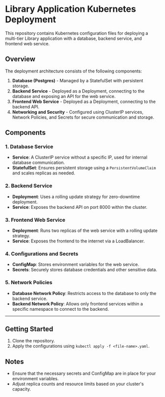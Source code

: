 # Library Application Kubernetes Deployment

This repository contains Kubernetes configuration files for deploying a multi-tier Library application with a database, backend service, and frontend web service.

## Overview

The deployment architecture consists of the following components:

1. **Database (Postgres)** - Managed by a StatefulSet with persistent storage.
2. **Backend Service** - Deployed as a Deployment, connecting to the database and exposing an API for the web service.
3. **Frontend Web Service** - Deployed as a Deployment, connecting to the backend API.
4. **Networking and Security** - Configured using ClusterIP services, Network Policies, and Secrets for secure communication and storage.

## Components

### 1. Database Service

- **Service**: A ClusterIP service without a specific IP, used for internal database communication.
- **StatefulSet**: Ensures persistent storage using a `PersistentVolumeClaim` and scales replicas as needed.

### 2. Backend Service

- **Deployment**: Uses a rolling update strategy for zero-downtime deployment.
- **Service**: Exposes the backend API on port 8000 within the cluster.

### 3. Frontend Web Service

- **Deployment**: Runs two replicas of the web service with a rolling update strategy.
- **Service**: Exposes the frontend to the internet via a LoadBalancer.

### 4. Configurations and Secrets

- **ConfigMap**: Stores environment variables for the web service.
- **Secrets**: Securely stores database credentials and other sensitive data.

### 5. Network Policies

- **Database Network Policy**: Restricts access to the database to only the backend service.
- **Backend Network Policy**: Allows only frontend services within a specific namespace to connect to the backend.

---

## Getting Started

1. Clone the repository.
2. Apply the configurations using `kubectl apply -f <file-name>.yaml`.

## Notes

- Ensure that the necessary secrets and ConfigMap are in place for your environment variables.
- Adjust replica counts and resource limits based on your cluster's capacity.
